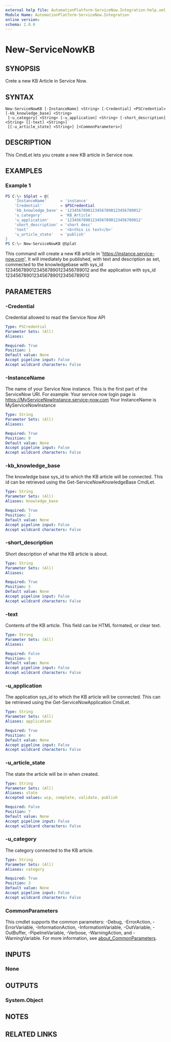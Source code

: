 ```yaml
---
external help file: AutomationPlatform-ServiceNow.Integration-help.xml
Module Name: AutomationPlatform-ServiceNow.Integration
online version:
schema: 2.0.0
---
```


# New-ServiceNowKB

## SYNOPSIS
Crete a new KB Article in Service Now.

## SYNTAX

```
New-ServiceNowKB [-InstanceName] <String> [-Credential] <PSCredential> [-kb_knowledge_base] <String>
 [-u_category] <String> [-u_application] <String> [-short_description] <String> [[-text] <String>]
 [[-u_article_state] <String>] [<CommonParameters>]
```

## DESCRIPTION
This CmdLet lets you create a new KB article in Service now.

## EXAMPLES

### Example 1
```powershell
PS C:\> $Splat = @{
    'InstanceName'      = 'instance'
    'Credential'        = $PSCredential
    'kb_knowledge_base' = '12345678901234567890123456789012'
    'u_category'        = 'KB_Article'
    'u_application'     = '12345678901234567890123456789012'
    'short_description' = 'short desc'
    'text'              = '<b>this is text</b>'
    'u_article_state'   = 'publish'
}
PS C:\> New-ServiceNowKB @Splat
```

This command will create a new KB article in 'https://instance.service-now.com',
It will imediately be published, with text and description as set,
commected to the knowledgebase with sys_id 12345678901234567890123456789012
and the application with sys_id 12345678901234567890123456789012

## PARAMETERS

### -Credential
Credential allowed to read the Service Now API

```yaml
Type: PSCredential
Parameter Sets: (All)
Aliases:

Required: True
Position: 1
Default value: None
Accept pipeline input: False
Accept wildcard characters: False
```

### -InstanceName
The name of your Service Now instance. This is the first part of the ServiceNow URI.
For example: 
Your service now login page is https://MyServiceNowInstance.service-now.com
Your InstanceName is MyServiceNowInstance

```yaml
Type: String
Parameter Sets: (All)
Aliases:

Required: True
Position: 0
Default value: None
Accept pipeline input: False
Accept wildcard characters: False
```

### -kb_knowledge_base
The knowledge base sys_id to which the KB article will be connected.
This id can be retrieved using the Get-ServiceNowKnowledgeBase CmdLet.

```yaml
Type: String
Parameter Sets: (All)
Aliases: knowledge_base

Required: True
Position: 2
Default value: None
Accept pipeline input: False
Accept wildcard characters: False
```

### -short_description
Short description of what the KB article is about.

```yaml
Type: String
Parameter Sets: (All)
Aliases:

Required: True
Position: 5
Default value: None
Accept pipeline input: False
Accept wildcard characters: False
```

### -text
Contents of the KB article. This field can be HTML formated, or clear text.

```yaml
Type: String
Parameter Sets: (All)
Aliases:

Required: False
Position: 6
Default value: None
Accept pipeline input: False
Accept wildcard characters: False
```

### -u_application
The application sys_id to which the KB article will be connected.
This can be retrieved using the Get-ServiceNowApplication CmdLet.

```yaml
Type: String
Parameter Sets: (All)
Aliases: application

Required: True
Position: 4
Default value: None
Accept pipeline input: False
Accept wildcard characters: False
```

### -u_article_state
The state the article will be in when created.

```yaml
Type: String
Parameter Sets: (All)
Aliases: state
Accepted values: wip, complete, validate, publish

Required: False
Position: 7
Default value: None
Accept pipeline input: False
Accept wildcard characters: False
```

### -u_category
The category connected to the KB article.

```yaml
Type: String
Parameter Sets: (All)
Aliases: category

Required: True
Position: 3
Default value: None
Accept pipeline input: False
Accept wildcard characters: False
```

### CommonParameters
This cmdlet supports the common parameters: -Debug, -ErrorAction, -ErrorVariable, -InformationAction, -InformationVariable, -OutVariable, -OutBuffer, -PipelineVariable, -Verbose, -WarningAction, and -WarningVariable. For more information, see [about_CommonParameters](http://go.microsoft.com/fwlink/?LinkID=113216).

## INPUTS

### None

## OUTPUTS

### System.Object
## NOTES

## RELATED LINKS
